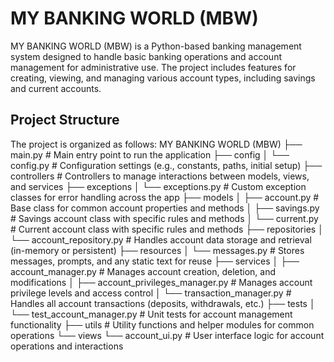 # MY BANKING WORLD (MBW)
 MY BANKING WORLD (MBW) is a Python-based banking management system designed to handle basic banking operations and account management for administrative use. The project includes features for creating, viewing, and managing various account types, including savings and current accounts.

## Project Structure
The project is organized as follows:
MY BANKING WORLD (MBW)
├── main.py                   # Main entry point to run the application
├── config
│   └── config.py             # Configuration settings (e.g., constants, paths, initial setup)
├── controllers               # Controllers to manage interactions between models, views, and services
├── exceptions
│   └── exceptions.py         # Custom exception classes for error handling across the app
├── models
│   ├── account.py            # Base class for common account properties and methods
│   ├── savings.py            # Savings account class with specific rules and methods
│   └── current.py            # Current account class with specific rules and methods
├── repositories
│   └── account_repository.py  # Handles account data storage and retrieval (in-memory or persistent)
├── resources
│   └── messages.py           # Stores messages, prompts, and any static text for reuse
├── services
│   ├── account_manager.py     # Manages account creation, deletion, and modifications
│   ├── account_privileges_manager.py  # Manages account privilege levels and access control
│   └── transaction_manager.py # Handles all account transactions (deposits, withdrawals, etc.)
├── tests
│   └── test_account_manager.py # Unit tests for account management functionality
├── utils                     # Utility functions and helper modules for common operations
└── views
    └── account_ui.py         # User interface logic for account operations and interactions
